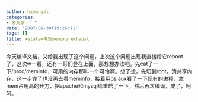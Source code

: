 ```yaml
---
author: hzmangel
categories:
- 杂九杂十^_^
date: '2007-09-30T19:26:11'
tags: []
title: xelatex再现memory exhaust
---
```

今天编译文档，又给我出现了这个问题，上次这个问题出现我直接给它reboot了，这次w一看，还有一哥们登在上面，那想想办法吧。先cat了一下/proc/meminfo，可用的内存那叫一个可怜啊。想了想，先切到root，清共享内存，这一步完了也没再去看meminfo，接着用ps aux看了一下现有的进程，拿mem占用高的开刀，把apache和mysql给重启了一下，然后再次编译，成了，呵呵。